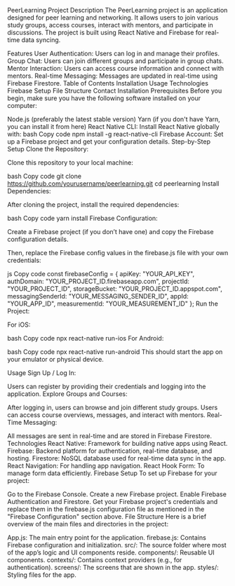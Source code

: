 PeerLearning Project
Description
The PeerLearning project is an application designed for peer learning and networking. It allows users to join various study groups, access courses, interact with mentors, and participate in discussions. The project is built using React Native and Firebase for real-time data syncing.

Features
User Authentication: Users can log in and manage their profiles.
Group Chat: Users can join different groups and participate in group chats.
Mentor Interaction: Users can access course information and connect with mentors.
Real-time Messaging: Messages are updated in real-time using Firebase Firestore.
Table of Contents
Installation
Usage
Technologies
Firebase Setup
File Structure
Contact
Installation
Prerequisites
Before you begin, make sure you have the following software installed on your computer:

Node.js (preferably the latest stable version)
Yarn (if you don't have Yarn, you can install it from here)
React Native CLI: Install React Native globally with:
bash
Copy code
npm install -g react-native-cli
Firebase Account: Set up a Firebase project and get your configuration details.
Step-by-Step Setup
Clone the Repository:

Clone this repository to your local machine:

bash
Copy code
git clone https://github.com/yourusername/peerlearning.git
cd peerlearning
Install Dependencies:

After cloning the project, install the required dependencies:

bash
Copy code
yarn install
Firebase Configuration:

Create a Firebase project (if you don’t have one) and copy the Firebase configuration details.

Then, replace the Firebase config values in the firebase.js file with your own credentials:

js
Copy code
const firebaseConfig = {
  apiKey: "YOUR_API_KEY",
  authDomain: "YOUR_PROJECT_ID.firebaseapp.com",
  projectId: "YOUR_PROJECT_ID",
  storageBucket: "YOUR_PROJECT_ID.appspot.com",
  messagingSenderId: "YOUR_MESSAGING_SENDER_ID",
  appId: "YOUR_APP_ID",
  measurementId: "YOUR_MEASUREMENT_ID"
};
Run the Project:

For iOS:

bash
Copy code
npx react-native run-ios
For Android:

bash
Copy code
npx react-native run-android
This should start the app on your emulator or physical device.

Usage
Sign Up / Log In:

Users can register by providing their credentials and logging into the application.
Explore Groups and Courses:

After logging in, users can browse and join different study groups.
Users can access course overviews, messages, and interact with mentors.
Real-Time Messaging:

All messages are sent in real-time and are stored in Firebase Firestore.
Technologies
React Native: Framework for building native apps using React.
Firebase: Backend platform for authentication, real-time database, and hosting.
Firestore: NoSQL database used for real-time data sync in the app.
React Navigation: For handling app navigation.
React Hook Form: To manage form data efficiently.
Firebase Setup
To set up Firebase for your project:

Go to the Firebase Console.
Create a new Firebase project.
Enable Firebase Authentication and Firestore.
Get your Firebase project's credentials and replace them in the firebase.js configuration file as mentioned in the "Firebase Configuration" section above.
File Structure
Here is a brief overview of the main files and directories in the project:

App.js: The main entry point for the application.
firebase.js: Contains Firebase configuration and initialization.
src/: The source folder where most of the app’s logic and UI components reside.
components/: Reusable UI components.
contexts/: Contains context providers (e.g., for authentication).
screens/: The screens that are shown in the app.
styles/: Styling files for the app.
